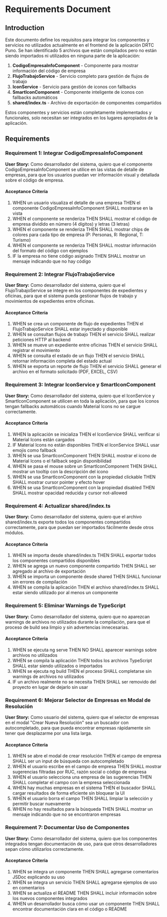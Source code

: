 # Requirements Document

## Introduction

Este documento define los requisitos para integrar los componentes y servicios no utilizados actualmente en el frontend de la aplicación DRTC Puno. Se han identificado 5 archivos que están compilados pero no están siendo importados ni utilizados en ninguna parte de la aplicación:

1. **CodigoEmpresaInfoComponent** - Componente para mostrar información del código de empresa
2. **FlujoTrabajoService** - Servicio completo para gestión de flujos de trabajo
3. **IconService** - Servicio para gestión de iconos con fallbacks
4. **SmartIconComponent** - Componente inteligente de iconos con fallbacks automáticos
5. **shared/index.ts** - Archivo de exportación de componentes compartidos

Estos componentes y servicios están completamente implementados y funcionales, solo necesitan ser integrados en los lugares apropiados de la aplicación.

## Requirements

### Requirement 1: Integrar CodigoEmpresaInfoComponent

**User Story:** Como desarrollador del sistema, quiero que el componente CodigoEmpresaInfoComponent se utilice en las vistas de detalle de empresas, para que los usuarios puedan ver información visual y detallada sobre el código de empresa.

#### Acceptance Criteria

1. WHEN un usuario visualiza el detalle de una empresa THEN el componente CodigoEmpresaInfoComponent SHALL mostrarse en la vista
2. WHEN el componente se renderiza THEN SHALL mostrar el código de empresa dividido en número (4 dígitos) y letras (3 letras)
3. WHEN el componente se renderiza THEN SHALL mostrar chips de colores para cada tipo de empresa (P: Personas, R: Regional, T: Turismo)
4. WHEN el componente se renderiza THEN SHALL mostrar información del formato del código con ejemplos
5. IF la empresa no tiene código asignado THEN SHALL mostrar un mensaje indicando que no hay código

### Requirement 2: Integrar FlujoTrabajoService

**User Story:** Como desarrollador del sistema, quiero que el FlujoTrabajoService se integre en los componentes de expedientes y oficinas, para que el sistema pueda gestionar flujos de trabajo y movimientos de expedientes entre oficinas.

#### Acceptance Criteria

1. WHEN se crea un componente de flujo de expedientes THEN el FlujoTrabajoService SHALL estar inyectado y disponible
2. WHEN se consultan flujos de trabajo THEN el servicio SHALL realizar peticiones HTTP al backend
3. WHEN se mueve un expediente entre oficinas THEN el servicio SHALL registrar el movimiento
4. WHEN se consulta el estado de un flujo THEN el servicio SHALL retornar información completa del estado actual
5. WHEN se exporta un reporte de flujo THEN el servicio SHALL generar el archivo en el formato solicitado (PDF, EXCEL, CSV)

### Requirement 3: Integrar IconService y SmartIconComponent

**User Story:** Como desarrollador del sistema, quiero que el IconService y SmartIconComponent se utilicen en toda la aplicación, para que los iconos tengan fallbacks automáticos cuando Material Icons no se cargue correctamente.

#### Acceptance Criteria

1. WHEN la aplicación se inicializa THEN el IconService SHALL verificar si Material Icons están cargados
2. IF Material Icons no están disponibles THEN el IconService SHALL usar emojis como fallback
3. WHEN se usa SmartIconComponent THEN SHALL mostrar el icono de Material Icons o el fallback según disponibilidad
4. WHEN se pasa el mouse sobre un SmartIconComponent THEN SHALL mostrar un tooltip con la descripción del icono
5. WHEN se usa SmartIconComponent con la propiedad clickable THEN SHALL mostrar cursor pointer y efecto hover
6. WHEN se usa SmartIconComponent con la propiedad disabled THEN SHALL mostrar opacidad reducida y cursor not-allowed

### Requirement 4: Actualizar shared/index.ts

**User Story:** Como desarrollador del sistema, quiero que el archivo shared/index.ts exporte todos los componentes compartidos correctamente, para que puedan ser importados fácilmente desde otros módulos.

#### Acceptance Criteria

1. WHEN se importa desde shared/index.ts THEN SHALL exportar todos los componentes compartidos disponibles
2. WHEN se agrega un nuevo componente compartido THEN SHALL ser agregado al archivo de exportación
3. WHEN se importa un componente desde shared THEN SHALL funcionar sin errores de compilación
4. WHEN se compila la aplicación THEN el archivo shared/index.ts SHALL estar siendo utilizado por al menos un componente

### Requirement 5: Eliminar Warnings de TypeScript

**User Story:** Como desarrollador del sistema, quiero que no aparezcan warnings de archivos no utilizados durante la compilación, para que el proceso de build sea limpio y sin advertencias innecesarias.

#### Acceptance Criteria

1. WHEN se ejecuta ng serve THEN NO SHALL aparecer warnings sobre archivos no utilizados
2. WHEN se compila la aplicación THEN todos los archivos TypeScript SHALL estar siendo utilizados o importados
3. WHEN se ejecuta ng build THEN el proceso SHALL completarse sin warnings de archivos no utilizados
4. IF un archivo realmente no se necesita THEN SHALL ser removido del proyecto en lugar de dejarlo sin usar

### Requirement 6: Mejorar Selector de Empresas en Modal de Resolución

**User Story:** Como usuario del sistema, quiero que el selector de empresas en el modal "Crear Nueva Resolución" sea un buscador con autocompletado, para que pueda encontrar empresas rápidamente sin tener que desplazarme por una lista larga.

#### Acceptance Criteria

1. WHEN se abre el modal de crear resolución THEN el campo de empresa SHALL ser un input de búsqueda con autocompletado
2. WHEN el usuario escribe en el campo de empresa THEN SHALL mostrar sugerencias filtradas por RUC, razón social o código de empresa
3. WHEN el usuario selecciona una empresa de las sugerencias THEN SHALL completar el campo con la empresa seleccionada
4. WHEN hay muchas empresas en el sistema THEN el buscador SHALL cargar resultados de forma eficiente sin bloquear la UI
5. WHEN el usuario borra el campo THEN SHALL limpiar la selección y permitir buscar nuevamente
6. WHEN no hay resultados para la búsqueda THEN SHALL mostrar un mensaje indicando que no se encontraron empresas

### Requirement 7: Documentar Uso de Componentes

**User Story:** Como desarrollador del sistema, quiero que los componentes integrados tengan documentación de uso, para que otros desarrolladores sepan cómo utilizarlos correctamente.

#### Acceptance Criteria

1. WHEN se integra un componente THEN SHALL agregarse comentarios JSDoc explicando su uso
2. WHEN se integra un servicio THEN SHALL agregarse ejemplos de uso en comentarios
3. WHEN se actualiza el README THEN SHALL incluir información sobre los nuevos componentes integrados
4. WHEN un desarrollador busca cómo usar un componente THEN SHALL encontrar documentación clara en el código o README
